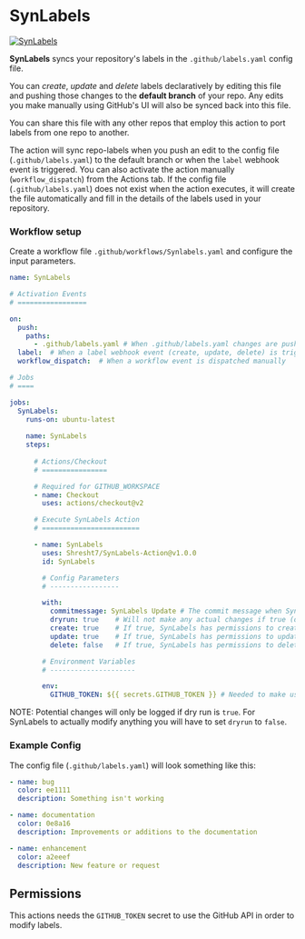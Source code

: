 # SynLabels

[![SynLabels](https://github.com/Shresht7/SynLabels/actions/workflows/SynLabels.yaml/badge.svg)](https://github.com/Shresht7/SynLabels/actions/workflows/SynLabels.yaml)

**SynLabels** syncs your repository's labels in the `.github/labels.yaml` config file.

You can _create_, _update_ and _delete_ labels declaratively by editing this file and pushing those changes to the **default branch** of your repo. Any edits you make manually using GitHub's UI will also be synced back into this file.

You can share this file with any other repos that employ this action to port labels from one repo to another.

The action will sync repo-labels when you push an edit to the config file (`.github/labels.yaml`) to the default branch or when the `label` webhook event is triggered. You can also activate the action manually (`workflow_dispatch`) from the Actions tab.
If the config file (`.github/labels.yaml`) does not exist when the action executes, it will create the file automatically and fill in the details of the labels used in your repository.

### Workflow setup

Create a workflow file `.github/workflows/Synlabels.yaml` and configure the input parameters.

```yaml
name: SynLabels

# Activation Events
# =================

on:
  push:
    paths:
      - .github/labels.yaml # When .github/labels.yaml changes are pushed to the default branch
  label:  # When a label webhook event (create, update, delete) is triggered
  workflow_dispatch:  # When a workflow event is dispatched manually

# Jobs
# ====

jobs:
  SynLabels:
    runs-on: ubuntu-latest
    
    name: SynLabels
    steps:
    
      # Actions/Checkout
      # ================

      # Required for GITHUB_WORKSPACE
      - name: Checkout
        uses: actions/checkout@v2

      # Execute SynLabels Action
      # ========================

      - name: SynLabels
        uses: Shresht7/SynLabels-Action@v1.0.0
        id: SynLabels

        # Config Parameters
        # -----------------

        with:
          commitmessage: SynLabels Update # The commit message when SynLabel updates .github/labels.yaml file in the repo (default: SynLabels Update)
          dryrun: true    # Will not make any actual changes if true (default: true)
          create: true    # If true, SynLabels has permissions to create labels (default: true)
          update: true    # If true, SynLabels has permissions to update labels (default: true)
          delete: false   # If true, SynLabels has permissions to delete labels (default: false)

        # Environment Variables
        # ---------------------

        env:
          GITHUB_TOKEN: ${{ secrets.GITHUB_TOKEN }} # Needed to make use of the GitHub API to modify labels and update .github/labels.yaml file
```
NOTE: Potential changes will only be logged if dry run is `true`. For SynLabels to actually modify anything you will have to set `dryrun` to `false`.

### Example Config

The config file (`.github/labels.yaml`) will look something like this:

```yaml
- name: bug
  color: ee1111
  description: Something isn't working

- name: documentation
  color: 0e8a16
  description: Improvements or additions to the documentation

- name: enhancement
  color: a2eeef
  description: New feature or request

```

## Permissions

This actions needs the `GITHUB_TOKEN` secret to use the GitHub API in order to modify labels.
